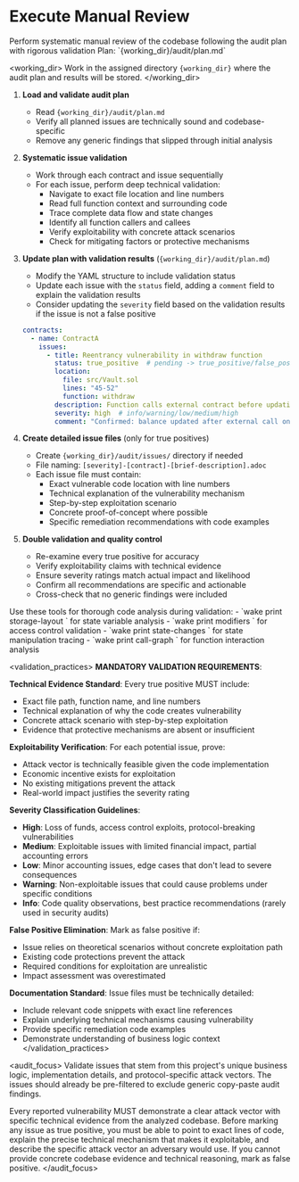 # Execute Manual Review

<task>
Perform systematic manual review of the codebase following the audit plan with rigorous validation
</task>

<context>
Plan: `{working_dir}/audit/plan.md`
</context>

<working_dir>
Work in the assigned directory `{working_dir}` where the audit plan and results will be stored.
</working_dir>

<steps>

1. **Load and validate audit plan**
   - Read `{working_dir}/audit/plan.md`
   - Verify all planned issues are technically sound and codebase-specific
   - Remove any generic findings that slipped through initial analysis

2. **Systematic issue validation**
   - Work through each contract and issue sequentially
   - For each issue, perform deep technical validation:
     - Navigate to exact file location and line numbers
     - Read full function context and surrounding code
     - Trace complete data flow and state changes
     - Identify all function callers and callees
     - Verify exploitability with concrete attack scenarios
     - Check for mitigating factors or protective mechanisms

3. **Update plan with validation results** (`{working_dir}/audit/plan.md`)
   - Modify the YAML structure to include validation status
   - Update each issue with the `status` field, adding a `comment` field to explain the validation results
   - Consider updating the `severity` field based on the validation results if the issue is not a false positive
   ```yaml
   contracts:
     - name: ContractA
       issues:
         - title: Reentrancy vulnerability in withdraw function
           status: true_positive  # pending -> true_positive/false_positive
           location:
             file: src/Vault.sol
             lines: "45-52"
             function: withdraw
           description: Function calls external contract before updating user balance, enabling reentrancy
           severity: high  # info/warning/low/medium/high
           comment: "Confirmed: balance updated after external call on line 48, user.balance check on line 46 can be bypassed"
   ```

4. **Create detailed issue files** (only for true positives)
   - Create `{working_dir}/audit/issues/` directory if needed
   - File naming: `[severity]-[contract]-[brief-description].adoc`
   - Each issue file must contain:
     - Exact vulnerable code location with line numbers
     - Technical explanation of the vulnerability mechanism
     - Step-by-step exploitation scenario
     - Concrete proof-of-concept where possible
     - Specific remediation recommendations with code examples

5. **Double validation and quality control**
   - Re-examine every true positive for accuracy
   - Verify exploitability claims with technical evidence
   - Ensure severity ratings match actual impact and likelihood
   - Confirm all recommendations are specific and actionable
   - Cross-check that no generic findings were included

</steps>

<tools>
Use these tools for thorough code analysis during validation:
- `wake print storage-layout <file>` for state variable analysis
- `wake print modifiers <file>` for access control validation
- `wake print state-changes <file>` for state manipulation tracing
- `wake print call-graph <file>` for function interaction analysis
</tools>

<validation_practices>
**MANDATORY VALIDATION REQUIREMENTS**:

**Technical Evidence Standard**: Every true positive MUST include:
- Exact file path, function name, and line numbers
- Technical explanation of why the code creates vulnerability
- Concrete attack scenario with step-by-step exploitation
- Evidence that protective mechanisms are absent or insufficient

**Exploitability Verification**: For each potential issue, prove:
- Attack vector is technically feasible given the code implementation
- Economic incentive exists for exploitation
- No existing mitigations prevent the attack
- Real-world impact justifies the severity rating

**Severity Classification Guidelines**:
- **High**: Loss of funds, access control exploits, protocol-breaking vulnerabilities
- **Medium**: Exploitable issues with limited financial impact, partial accounting errors
- **Low**: Minor accounting issues, edge cases that don't lead to severe consequences
- **Warning**: Non-exploitable issues that could cause problems under specific conditions
- **Info**: Code quality observations, best practice recommendations (rarely used in security audits)

**False Positive Elimination**: Mark as false positive if:
- Issue relies on theoretical scenarios without concrete exploitation path
- Existing code protections prevent the attack
- Required conditions for exploitation are unrealistic
- Impact assessment was overestimated

**Documentation Standard**: Issue files must be technically detailed:
- Include relevant code snippets with exact line references
- Explain underlying technical mechanisms causing vulnerability
- Provide specific remediation code examples
- Demonstrate understanding of business logic context
</validation_practices>

<audit_focus>
Validate issues that stem from this project's unique business logic, implementation details, and protocol-specific attack vectors. The issues should already be pre-filtered to exclude generic copy-paste audit findings.

Every reported vulnerability MUST demonstrate a clear attack vector with specific technical evidence from the analyzed codebase. Before marking any issue as true positive, you must be able to point to exact lines of code, explain the precise technical mechanism that makes it exploitable, and describe the specific attack vector an adversary would use. If you cannot provide concrete codebase evidence and technical reasoning, mark as false positive.
</audit_focus>